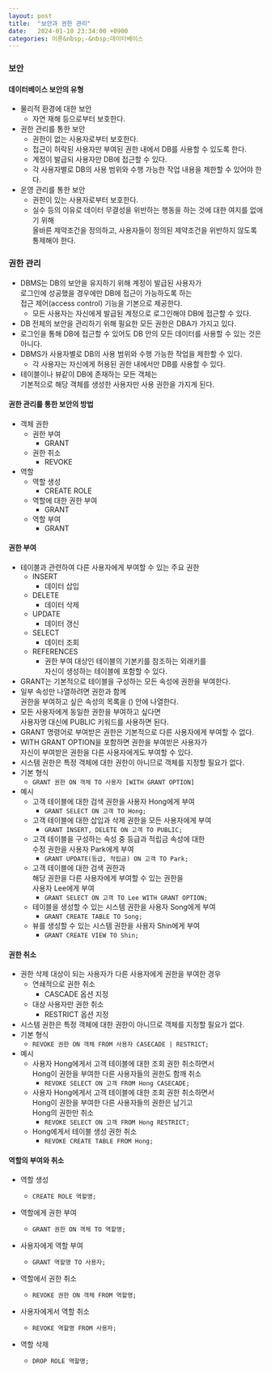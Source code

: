 ```yaml
---
layout: post
title:  "보안과 권한 관리"
date:   2024-01-10 23:34:00 +0900
categories: 이론&nbsp;-&nbsp;데이터베이스
---
```


### 보안

#### 데이터베이스 보안의 유형

- 물리적 환경에 대한 보안
    - 자연 재해 등으로부터 보호한다.
- 권한 관리를 통한 보안
    - 권한이 없는 사용자로부터 보호한다.
    - 접근이 허락된 사용자만 부여된 권한 내에서 DB를 사용할 수 있도록 한다.
    - 계정이 발급되 사용자만 DB에 접근할 수 있다.
    - 각 사용자별로 DB의 사용 범위와 수행 가능한 작업 내용을 제한할 수 있어야 한다.
- 운영 관리를 통한 보안
    - 권한이 있는 사용자로부터 보호한다.
    - 실수 등의 이유로 데이터 무결성을 위반하는 행동을 하는 것에 대한 여지를 없애기 위해  
    올바른 제약조건을 정의하고, 사용자들이 정의된 제약조건을 위반하지 않도록 통제해야 한다.

### 권한 관리

- DBMS는 DB의 보안을 유지하기 위해 계정이 발급된 사용자가  
    로그인에 성공했을 경우에만 DB에 접근이 가능하도록 하는  
    접근 제어(access control) 기능을 기본으로 제공한다.
    - 모든 사용자는 자신에게 발급된 계정으로 로그인해야 DB에 접근할 수 있다.
- DB 전체의 보안을 관리하기 위해 필요한 모든 권한은 DBA가 가지고 있다.
- 로그인을 통해 DB에 접근할 수 있어도 DB 안의 모든 데이터를 사용할 수 있는 것은 아니다.
- DBMS가 사용자별로 DB의 사용 범위와 수행 가능한 작업을 제한할 수 있다.
    - 각 사용자는 자신에게 허용된 권한 내에서만 DB를 사용할 수 있다.
- 테이블이나 뷰같이 DB에 존재하는 모든 객체는  
    기본적으로 해당 객체를 생성한 사용자만 사용 권한을 가지게 된다.

#### 권한 관리를 통한 보안의 방법

- 객체 권한
    - 권한 부여
        - GRANT
    - 권한 취소
        - REVOKE
- 역할
    - 역할 생성
        - CREATE ROLE
    - 역할에 대한 권한 부여
        - GRANT
    - 역할 부여
        - GRANT

#### 권한 부여

- 테이블과 관련하여 다른 사용자에게 부여할 수 있는 주요 권한
    - INSERT
        - 데이터 삽입
    - DELETE
        - 데이터 삭제
    - UPDATE
        - 데이터 갱신
    - SELECT
        - 데이터 조회
    - REFERENCES
        - 권한 부여 대상인 테이블의 기본키를 참조하는 외래키를  
        자신이 생성하는 테이블에 포함할 수 있다.
- GRANT는 기본적으로 테이블을 구성하는 모든 속성에 권한을 부여한다.
- 일부 속성만 나열하려면 권한과 함께  
권한을 부여하고 싶은 속성의 목록을 () 안에 나열한다.
- 모든 사용자에게 동일한 권한을 부여하고 싶다면  
사용자명 대신에 PUBLIC 키워드를 사용하면 된다.
- GRANT 명령어로 부여받은 권한은 기본적으로 다른 사용자에게 부여할 수 없다.
- WITH GRANT OPTION을 포함하면 권한을 부여받은 사용자가   
자신이 부여받은 권한을 다른 사용자에게도 부여할 수 있다.
- 시스템 권한은 특정 객체에 대한 권한이 아니므로 객체를 지정할 필요가 없다.
- 기본 형식
    - `GRANT 권한 ON 객체 TO 사용자 [WITH GRANT OPTION]`
- 예시
    - 고객 테이블에 대한 검색 권한을 사용자 Hong에게 부여
        - `GRANT SELECT ON 고객 TO Hong;`
    - 고객 테이블에 대한 삽입과 삭제 권한을 모든 사용자에게 부여
        - `GRANT INSERT, DELETE ON 고객 TO PUBLIC;`
    - 고객 테이블을 구성하는 속성 중 등급과 적립금 속성에 대한  
        수정 권한을 사용자 Park에게 부여
        - `GRANT UPDATE(등급, 적립금) ON 고객 TO Park;`
    - 고객 테이블에 대한 검색 권한과  
        해당 권한을 다른 사용자에게 부여할 수 있는 권한을  
        사용자 Lee에게 부여
        - `GRANT SELECT ON 고객 TO Lee WITH GRANT OPTION;`
    - 테이블을 생성할 수 있는 시스템 권한을 사용자 Song에게 부여
        - `GRANT CREATE TABLE TO Song;`
    - 뷰를 생성할 수 있는 시스템 권한을 사용자 Shin에게 부여
        - `GRANT CREATE VIEW TO Shin;`

#### 권한 취소

- 권한 삭제 대상이 되는 사용자가 다른 사용자에게 권한을 부여한 경우
    - 연쇄적으로 권한 취소
        - CASCADE 옵션 지정
    - 대상 사용자만 권한 취소
        - RESTRICT 옵션 지정
- 시스템 권한은 특정 객체에 대한 권한이 아니므로 객체를 지정할 필요가 없다.
- 기본 형식
    - `REVOKE 권한 ON 객체 FROM 사용자 CASECADE | RESTRICT;`
- 예시
    - 사용자 Hong에게서 고객 테이블에 대한 조회 권한 취소하면서  
        Hong이 권한을 부여한 다른 사용자들의 권한도 함깨 취소
        - `REVOKE SELECT ON 고객 FROM Hong CASECADE;`
    - 사용자 Hong에게서 고객 테이블에 대한 조회 권한 취소하면서  
        Hong이 권한을 부여한 다른 사용자들의 권한은 남기고  
        Hong의 권한만 취소
        - `REVOKE SELECT ON 고객 FROM Hong RESTRICT;`
    - Hong에게서 테이블 생성 권한 취소
        - `REVOKE CREATE TABLE FROM Hong;`

#### 역할의 부여와 취소

- 역할 생성
    - `CREATE ROLE 역할명;`

- 역할에게 권한 부여
    - `GRANT 권한 ON 객체 TO 역할명;`

- 사용자에게 역할 부여
    - `GRANT 역할명 TO 사용자;`

- 역할에서 권한 취소
    - `REVOKE 권한 ON 객체 FROM 역할명;`

- 사용자에게서 역할 취소
    - `REVOKE 역할명 FROM 사용자;`

- 역할 삭제
    - `DROP ROLE 역할명;`